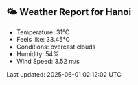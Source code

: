 <!-- WEATHER-START -->
## 🌤 Weather Report for Hanoi

- Temperature: 31°C
- Feels like: 33.45°C
- Conditions: overcast clouds
- Humidity: 54%
- Wind Speed: 3.52 m/s

Last updated: 2025-06-01 02:12:02 UTC
<!-- WEATHER-END -->
